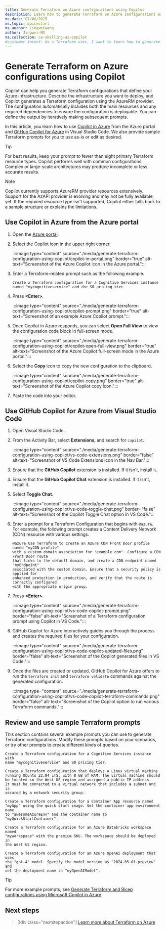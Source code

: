 ```yaml
---
title: Generate Terraform on Azure configurations using Copilot
description: Learn how to generate Terraform on Azure configurations using Copilot
ms.date: 07/08/2025
ms.topic: quickstart
ms.author: jingweiwang
author: Jingwei-MS
ms.collection: ce-skilling-ai-copilot
#customer intent: As a Terraform user, I want to learn how to generate Terraform configurations using Azure Copilot.
---
```


# Generate Terraform on Azure configurations using Copilot

Copilot can help you generate Terraform configurations that define your Azure infrastructure. Describe the infrastructure you want to deploy, and Copilot generates a Terraform configuration using the AzureRM provider. The configuration automatically includes both the main resources and any required dependencies to ensure the configuration is deployable. You can define the output by iteratively making subsequent prompts.

In this article, you learn how to use [Copilot in Azure](/azure/copilot/overview) from the Azure portal and [GitHub Copilot for Azure](/azure/developer/github-copilot-azure/introduction) in Visual Studio Code. We also provide sample Terraform prompts for you to use as-is or edit as desired.

> [!TIP]
> For best results, keep your prompt to fewer than eight primary Terraform resource types. Copilot performs well with common configurations. Complex or large-scale architectures may produce incomplete or less accurate results.

> [!NOTE]
> Copilot currently supports AzureRM provider resources extensively. Support for the AzAPI provider is evolving and may not be fully available yet. If the required resource type isn't supported, Copilot either falls back to a sample structure or explains the limitations.

## Use Copilot in Azure from the Azure portal

1. Open the [Azure portal](https://ms.portal.azure.com).

1. Select the Copilot icon in the upper right corner.

    :::image type="content" source="./media/generate-terraform-configuration-using-copilot/copilot-in-portal.png" border="true" alt-text="Screenshot of the Azure Copilot icon in the Azure portal.":::

1. Enter a Terraform-related prompt such as the following example. 

    ```copilot-prompt
    Create a Terraform configuration for a Cognitive Services instance 
    named "mycognitiveservice" and the S0 pricing tier
    ```

1. Press **&lt;Enter>**.

    :::image type="content" source="./media/generate-terraform-configuration-using-copilot/copilot-prompt.png" border="true" alt-text="Screenshot of an example Azure Copilot prompt.":::

1. Once Copilot in Azure responds, you can select **Open Full View** to view the configuration code block in full-screen mode.

    :::image type="content" source="./media/generate-terraform-configuration-using-copilot/copilot-open-full-view.png" border="true" alt-text="Screenshot of the Azure Copilot full-screen mode in the Azure portal.":::

1. Select the **Copy** icon to copy the new configuration to the clipboard.

    :::image type="content" source="./media/generate-terraform-configuration-using-copilot/copilot-copy.png" border="true" alt-text="Screenshot of the Azure Copilot copy icon.":::

1. Paste the code into your editor.

## Use GitHub Copilot for Azure from Visual Studio Code

1. Open Visual Studio Code.

1. From the Activity Bar, select **Extensions**, and search for `copilot`.

    :::image type="content" source="./media/generate-terraform-configuration-using-copilot/vs-code-extensions.png" border="false" alt-text="Screenshot of VS Code Extensions icon in the Nav Bar.":::

1. Ensure that the **GitHub Copilot** extension is installed. If it isn't, install it.

1. Ensure that the **GitHub Copilot Chat** extension is installed. If it isn't, install it.

1. Select **Toggle Chat**.

    :::image type="content" source="./media/generate-terraform-configuration-using-copilot/vs-code-toggle-chat.png" border="false" alt-text="Screenshot of the Copilot Toggle Chat option in VS Code.":::

1. Enter a prompt for a Terraform Configuration that begins with `@azure`. For example, the following prompt creates a Content Delivery Network (CDN) resource with various settings.

    ```copilot-prompt
    @azure Use Terraform to create an Azure CDN Front Door profile named "myCDN profile"
    with a custom domain association for "example.com". Configure a CDN Front Door route 
    that links to the default domain, and create a CDN endpoint named "myEndpoint" 
    associated with the custom domain. Ensure that a security policy is applied for 
    enhanced protection in production, and verify that the route is correctly configured
    with the appropriate origin group.
    ```

1. Press **&lt;Enter>**.

    :::image type="content" source="./media/generate-terraform-configuration-using-copilot/vs-code-copilot-prompt.png" border="false" alt-text="Screenshot of a Terraform configuration prompt using Copilot in VS Code.":::

1. GitHub Copilot for Azure interactively guides you through the process and creates the required files for your configuration.

    :::image type="content" source="./media/generate-terraform-configuration-using-copilot/vs-code-copilot-updated-files.png" border="false" alt-text="Screenshot of the Copilot generated files in VS Code.":::

1. Once the files are created or updated, GitHub Copilot for Azure offers to run the `terraform init` and `terraform validate` commands against the generated configuration.

    :::image type="content" source="./media/generate-terraform-configuration-using-copilot/vs-code-copilot-terraform-commands.png" border="false" alt-text="Screenshot of the Copilot option to run various Terraform commands.":::

## Review and use sample Terraform prompts

This section contains several example prompts you can use to generate Terraform configurations. Modify these prompts based on your scenarios, or try other prompts to create different kinds of queries.

```copilot-prompt
Create a Terraform configuration for a Cognitive Services instance with 
name "mycognitiveservice" and S0 pricing tier.
```

```copilot-prompt
Create a Terraform configuration that deploys a Linux virtual machine 
running Ubuntu 22.04 LTS, with 8 GB of RAM. The virtual machine should 
be located in the West US region and assigned a public IP address. 
It must be connected to a virtual network that includes a subnet and is 
secured by a network security group.
```

```copilot-prompt
Create a Terraform configuration for a Container App resource named 
"myApp" using the quick start image. Set the container app environment name 
to "awesomeAzureEnv" and the container name to "myQuickStartContainer".
```

```copilot-prompt
Create a Terraform configuration for an Azure Databricks workspace named 
"myworkspace" with the premium SKU. The workspace should be deployed in 
the West US region.
```

```copilot-prompt
Create a Terraform configuration for an Azure OpenAI deployment that uses 
the "gpt-4" model. Specify the model version as "2024-05-01-preview" and 
set the deployment name to "myOpenAIModel".
```

> [!TIP]
> For more example prompts, see [Generate Terraform and Bicep configurations using Microsoft Copilot in Azure](/azure/copilot/generate-terraform-bicep#terraform-sample-prompts).

## Next steps

> [!div class="nextstepaction"]
> [Learn more about Terraform on Azure](/azure/developer/terraform/overview)
